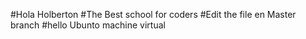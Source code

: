 #Hola Holberton 
#The Best school for coders
#Edit the file en Master branch
#hello Ubunto machine virtual
